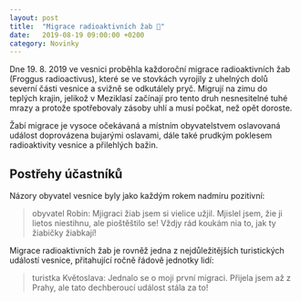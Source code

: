```yaml
---
layout: post
title:  "Migrace radioaktivních žab 🐸"
date:   2019-08-19 09:00:00 +0200
category: Novinky
---
```


Dne 19. 8. 2019 ve vesnici proběhla každoroční migrace radioaktivních žab (Froggus radioactivus), které se ve stovkách vyrojily z uhelných dolů severní části vesnice a svižně se odkutálely pryč. Migrují na zimu do teplých krajin, jelikož v Meziklasí začínají pro tento druh nesnesitelné tuhé mrazy a protože spotřebovaly zásoby uhlí a musí počkat, než opět doroste.

Žabí migrace je vysoce očekávaná a místním obyvatelstvem oslavovaná událost doprovázena bujarými oslavami, dále také prudkým poklesem radioaktivity vesnice a přilehlých bažin.

## Postřehy účastníků
Názory obyvatel vesnice byly jako každým rokem nadmíru pozitivní:
> obyvatel Robin: Mjigraci žiab jsem si vielice užjil. Mjislel jsem, žie ji lietos niestihnu, ale pioštěštilo se! Vždjy rád koukám nia to, jak ty žiabičky žiabkají!

Migrace radioaktivních žab je rovněž jedna z nejdůležitějších turistických událostí vesnice, přitahující ročně řádově jednotky lidí:
> turistka Květoslava: Jednalo se o moji první migraci. Přijela jsem až z Prahy, ale tato dechberoucí událost stála za to!

